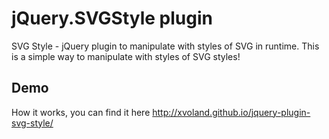 # jQuery.SVGStyle plugin

SVG Style - jQuery plugin to manipulate with styles of SVG in runtime.
This is a simple way to manipulate with styles of SVG styles!

## Demo

How it works, you can find it here http://xvoland.github.io/jquery-plugin-svg-style/
